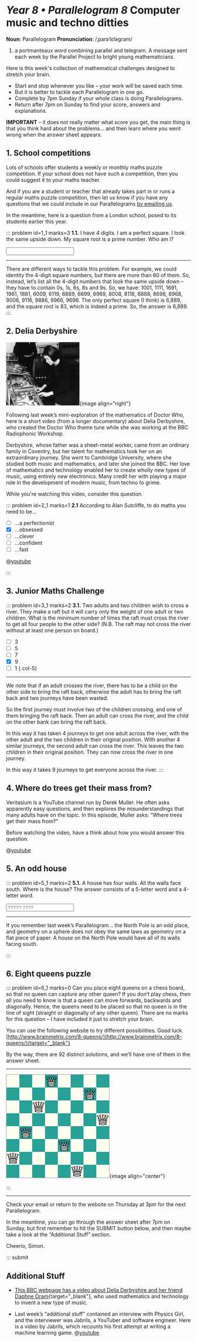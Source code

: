 # _Year 8 • Parallelogram 8_ Computer music and techno ditties

<div class="dictionary">

__Noun__: Parallelogram
__Pronunciation__: /ˌparəˈlɛləɡram/

1. a portmanteaux word combining parallel and telegram. A message sent each week by the Parallel Project to bright young mathematicians.

</div>

Here is this week's collection of mathematical challenges designed to stretch your brain.  

*	Start and stop whenever you like – your work will be saved each time.
*	But it is better to tackle each Parallelogram in one go.
* Complete by 7pm Sunday if your whole class is doing Parallelograms.
*	Return after 7pm on Sunday to find your score, answers and explanations.

__IMPORTANT__ – it does not really matter what score you get, the main thing is
that you think hard about the problems... and then learn where you went wrong
when the answer sheet appears.


## 1.	School competitions

Lots of schools offer students a weekly or monthly maths puzzle competition. If your school does not have such a competition, then you could suggest it to your maths teacher.

And if you are a student or teacher that already takes part in or runs a regular maths puzzle competition, then let us know if you have any questions that we could include in our Parallelograms [by emailing us](mailto:contact@parallel.org.uk).

In the meantime, here is a question from a London school, posed to its students earlier this year.

::: problem id=1_1 marks=3
__1.1.__ I have 4 digits. I am a perfect square. I look the same upside down. My square root is a prime number. Who am I?

<input solution="6889"/>  

---

There are different ways to tackle this problem. For example, we could identity the 4-digit square numbers, but there are more than 60 of them. So, instead, let’s list all the 4-digit numbers that look the same upside down – they have to contain 0s, 1s, 6s, 8s and 9s. So, we have: 1001, 1111, 1691, 1961, 1881, 6009, 6119, 6889, 6699, 6969, 8008, 8118, 8888, 8698, 8968, 9006, 9116, 9886, 9966, 9696. The only perfect square (I think) is 6,889, and the square root is 83, which is indeed a prime. So, the answer is 6,889.
:::


## 2. Delia Derbyshire

![](/resources/8-08-computer-music/2-delia-derbyshire.jpg){image align="right"}

Following last week’s mini-exploration of the mathematics of Doctor Who, here is a short video (from a longer documentary) about Delia Derbyshire, who created the Doctor Who theme tune while she was working at the BBC Radiophonic Workshop.

Derbyshire, whose father was a sheet-metal worker, came from an ordinary family in Coventry, but her talent for mathematics took her on an extraordinary journey. She went to Cambridge University, where she studied both music and mathematics, and later she joined the BBC. Her love of mathematics and technology enabled her to create wholly new types of music, using entirely new electronics. Many credit her with playing a major role in the development of modern music, from techno to grime.

While you're watching this video, consider this question.

::: problem id=2_1 marks=1
__2.1__ According to Alan Sutcliffe, to do maths you need to be...

* [ ] ...a perfectionist
* [x] ...obsessed
* [ ] ...clever
* [ ] ...confident
* [ ] ...fast

@[youtube](nXnmSgaeGAI?start=667&end=765&rel=0)

:::


## 3. Junior Maths Challenge
<!--- 2011 (24) --->

::: problem id=3_1 marks=2
__3.1.__ Two adults and two children wish to cross a river. They make a raft but it will carry only the weight of one adult or two children. What is the minimum number of times the raft must cross the river to get all four people to the other side? (N.B. The raft may not cross the river without at least one person on board.)

* [ ] 3
* [ ] 5
* [ ] 7
* [x] 9
* [ ] 1
{.col-5}

---

We note that if an adult crosses the river, there has to be a child on the other side to bring the raft back, otherwise the adult has to bring the raft back and two journeys have been wasted.

So the first journey must involve two of the children crossing, and one of them bringing the raft back. Then an adult can cross the river, and the child on the other bank can bring the raft back.

In this way it has taken 4 journeys to get one adult across the river, with the other adult and the two children in their original position. With another 4 similar journeys, the second adult can
cross the river. This leaves the two children in their original position. They can now cross the river in one journey.

In this way it takes 9 journeys to get everyone across the river.
:::


## 4. Where do trees get their mass from?

Veritasium is a YouTube channel run by Derek Muller. He often asks apparently easy questions, and then explores the misunderstandings that many adults have on the topic. In this episode, Muller asks: “Where trees get their mass from?”

Before watching the video, have a think about how you would answer this question.

@[youtube](2KZb2_vcNTg?rel=0)


## 5. An odd house

::: problem id=5_1 marks=2
__5.1.__ A house has four walls. All the walls face south. Where is the house? The answer consists of a 5-letter word and a 4-letter word.

<input type="text" solution="North Pole" placeholder="????? ????"/>  

---

If you remember last week’s Parallelogram... the North Pole is an odd place, and geometry on a sphere does not obey the same laws as geometry on a flat piece of paper. A house on the North Pole would have all of its walls facing south.

:::


## 6. Eight queens puzzle

::: problem id=6_1 marks=0
Can you place eight queens on a chess board, so that no queen can capture any other queen? If you don’t play chess, then all you need to know is that a queen can move forwards, backwards and diagonally. Hence, the queens need to be placed so that no queen is in the line of sight (straight or diagonally of any other queen). There are no marks for this question – I have included it just to stretch your brain.  

You can use the following website to try different possibilities. Good luck.
[http://www.brainmetrix.com/8-queens/](http://www.brainmetrix.com/8-queens/){target="_blank"}

By the way, there are 92 distinct solutions, and we’ll have one of them in the answer sheet.

---

![](/resources/8-08-computer-music/6-eight-queens.png){image align="center"}

:::


***

Check your email or return to the website on Thursday at 3pm for the next Parallelogram.

In the meantime, you can go through the answer sheet after 7pm on Sunday, but first remember to hit the SUBMIT button below, and then maybe take a look at the “Additional Stuff” section.

Cheerio,
Simon.


::: submit


## Additional Stuff

* [This BBC webpage has a video about Delia Derbyshire and her friend Daphne Oram](https://www.bbc.com/ideas/videos/house-techno-grime-did-they-start-with-these-women/p05tdppj?playlist=unsung-heroines){target="_blank"}, who used mathematics and technology to invent a new type of music.  

* Last week’s “additional stuff” contained an interview with Physics Girl, and the interviewer was Jabrils, a YouTuber and software engineer. Here is a video by Jabrils, which recounts his first attempt at writing a machine learning game.
@[youtube](ZX2Hyu5WoFg?rel=0)
